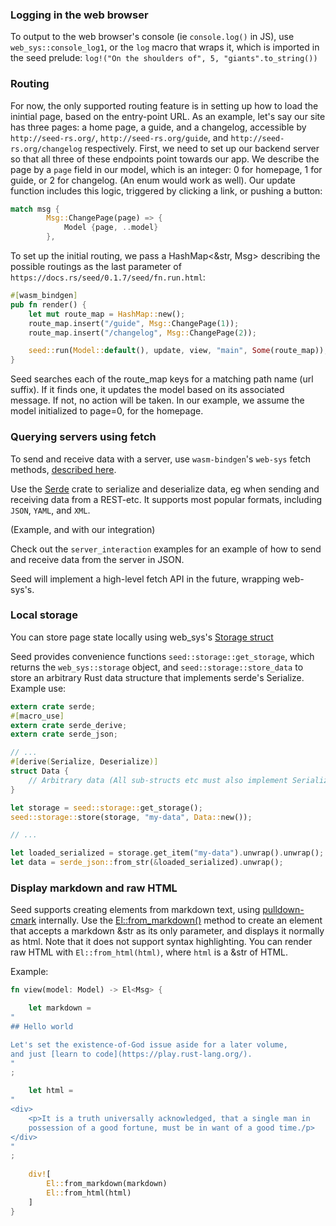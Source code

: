 ### Logging in the web browser
To output to the web browser's console (ie `console.log()` in JS), use `web_sys::console_log1`,
or the `log` macro that wraps it, which is imported in the seed prelude: 
`log!("On the shoulders of", 5, "giants".to_string())`


### Routing
For now, the only supported routing feature is in setting up how to load the inintial
page, based on the entry-point URL. As an example, let's say our site has three pages:
a home page, a guide, and a changelog, accessible by `http://seed-rs.org/`, `http://seed-rs.org/guide`,
and `http://seed-rs.org/changelog` respectively. First, we need to set up our backend server so that
all three of these endpoints point towards our app. We describe the page by a `page`
field in our model, which is an integer: 0 for homepage, 1 for guide, or 2 for changelog.
(An enum would work as well). Our update function includes this logic, triggered by
clicking a link, or pushing a button:
```rust
match msg {
        Msg::ChangePage(page) => {
            Model {page, ..model}
        },
```
To set up the initial routing, we pass a HashMap<&str, Msg> describing the possible routings
as the last parameter of `https://docs.rs/seed/0.1.7/seed/fn.run.html`:

```rust
#[wasm_bindgen]
pub fn render() {
    let mut route_map = HashMap::new();
    route_map.insert("/guide", Msg::ChangePage(1));
    route_map.insert("/changelog", Msg::ChangePage(2));

    seed::run(Model::default(), update, view, "main", Some(route_map));
}
```
Seed searches each of the route_map keys for a matching path name (url suffix). If it finds one,
it updates the model based on its associated message. If not, no action will be taken. In our example, we assume the model initialized to page=0, for the homepage.


### Querying servers using fetch
To send and receive data with a server, use `wasm-bindgen`'s `web-sys` fetch methods,
[described here](https://rustwasm.github.io/wasm-bindgen/examples/fetch.html).

Use the [Serde](https://serde.rs/) crate to serialize and deserialize data, eg
when sending and receiving data from a REST-etc. It supports most popular formats,
including `JSON`, `YAML`, and `XML`.

(Example, and with our integration)

Check out the `server_interaction` examples for an example of how to send and receive
data from the server in JSON.

Seed will implement a high-level fetch API in the future, wrapping web-sys's.

### Local storage
You can store page state locally using web_sys's [Storage struct](https://rustwasm.github.io/wasm-bindgen/api/web_sys/struct.Storage.html)

Seed provides convenience functions `seed::storage::get_storage`, which returns 
the `web_sys::storage` object, and `seed::storage::store_data` to store an arbitrary
Rust data structure that implements serde's Serialize. Example use:

```rust
extern crate serde;
#[macro_use]
extern crate serde_derive;
extern crate serde_json;

// ...
#[derive(Serialize, Deserialize)]
struct Data {
    // Arbitrary data (All sub-structs etc must also implement Serialize and Deserialize)
}

let storage = seed::storage::get_storage();
seed::storage::store(storage, "my-data", Data::new());

// ...

let loaded_serialized = storage.get_item("my-data").unwrap().unwrap();
let data = serde_json::from_str(&loaded_serialized).unwrap();

```

### Display markdown and raw HTML
Seed supports creating elements from markdown text, using [pulldown-cmark](https://github.com/raphlinus/pulldown-cmark)
internally. Use the [El::from_markdown()](https://docs.rs/seed/0.1.6/seed/dom_types/struct.El.html#method.from_markdown)
method to create an element that accepts a markdown &str as its only parameter, and displays
it normally as html. Note that it does not support syntax highlighting. You can render raw HTML with `El::from_html(html)`, where `html` is a 
&str of HTML.

Example:
```rust
fn view(model: Model) -> El<Msg> {

    let markdown = 
"
## Hello world

Let's set the existence-of-God issue aside for a later volume,
and just [learn to code](https://play.rust-lang.org/).
"
;

    let html = 
"
<div>
    <p>It is a truth universally acknowledged, that a single man in 
    possession of a good fortune, must be in want of a good time./p>
</div>
"
;
    
    div![
        El::from_markdown(markdown) 
        El::from_html(html) 
    ]
}



```